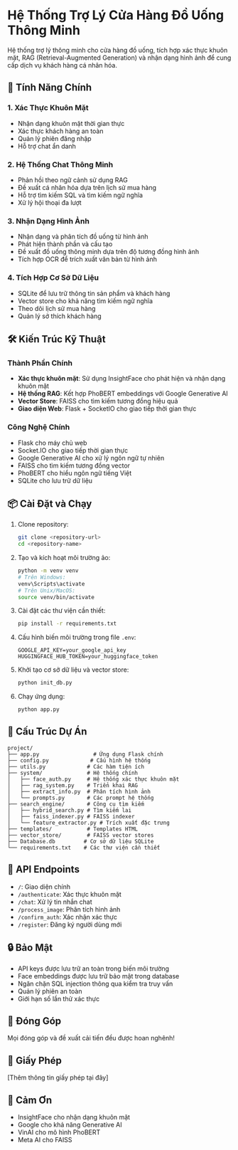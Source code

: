 # Hệ Thống Trợ Lý Cửa Hàng Đồ Uống Thông Minh

Hệ thống trợ lý thông minh cho cửa hàng đồ uống, tích hợp xác thực khuôn mặt, RAG (Retrieval-Augmented Generation) và nhận dạng hình ảnh để cung cấp dịch vụ khách hàng cá nhân hóa.

## 🚀 Tính Năng Chính

### 1. Xác Thực Khuôn Mặt
- Nhận dạng khuôn mặt thời gian thực
- Xác thực khách hàng an toàn
- Quản lý phiên đăng nhập
- Hỗ trợ chat ẩn danh

### 2. Hệ Thống Chat Thông Minh
- Phản hồi theo ngữ cảnh sử dụng RAG
- Đề xuất cá nhân hóa dựa trên lịch sử mua hàng
- Hỗ trợ tìm kiếm SQL và tìm kiếm ngữ nghĩa
- Xử lý hội thoại đa lượt

### 3. Nhận Dạng Hình Ảnh
- Nhận dạng và phân tích đồ uống từ hình ảnh
- Phát hiện thành phần và cấu tạo
- Đề xuất đồ uống thông minh dựa trên độ tương đồng hình ảnh
- Tích hợp OCR để trích xuất văn bản từ hình ảnh

### 4. Tích Hợp Cơ Sở Dữ Liệu
- SQLite để lưu trữ thông tin sản phẩm và khách hàng
- Vector store cho khả năng tìm kiếm ngữ nghĩa
- Theo dõi lịch sử mua hàng
- Quản lý sở thích khách hàng

## 🛠 Kiến Trúc Kỹ Thuật

### Thành Phần Chính
- **Xác thực khuôn mặt**: Sử dụng InsightFace cho phát hiện và nhận dạng khuôn mặt
- **Hệ thống RAG**: Kết hợp PhoBERT embeddings với Google Generative AI
- **Vector Store**: FAISS cho tìm kiếm tương đồng hiệu quả
- **Giao diện Web**: Flask + SocketIO cho giao tiếp thời gian thực

### Công Nghệ Chính
- Flask cho máy chủ web
- Socket.IO cho giao tiếp thời gian thực
- Google Generative AI cho xử lý ngôn ngữ tự nhiên
- FAISS cho tìm kiếm tương đồng vector
- PhoBERT cho hiểu ngôn ngữ tiếng Việt
- SQLite cho lưu trữ dữ liệu

## 📦 Cài Đặt và Chạy

1. Clone repository:
   ```bash
   git clone <repository-url>
   cd <repository-name>
   ```

2. Tạo và kích hoạt môi trường ảo:
   ```bash
   python -m venv venv
   # Trên Windows:
   venv\Scripts\activate
   # Trên Unix/MacOS:
   source venv/bin/activate
   ```

3. Cài đặt các thư viện cần thiết:
   ```bash
   pip install -r requirements.txt
   ```

4. Cấu hình biến môi trường trong file `.env`:
   ```
   GOOGLE_API_KEY=your_google_api_key
   HUGGINGFACE_HUB_TOKEN=your_huggingface_token
   ```

5. Khởi tạo cơ sở dữ liệu và vector store:
   ```bash
   python init_db.py
   ```

6. Chạy ứng dụng:
   ```bash
   python app.py
   ```

## 📁 Cấu Trúc Dự Án

```
project/
├── app.py                 # Ứng dụng Flask chính
├── config.py             # Cấu hình hệ thống
├── utils.py             # Các hàm tiện ích
├── system/              # Hệ thống chính
│   ├── face_auth.py     # Hệ thống xác thực khuôn mặt
│   ├── rag_system.py    # Triển khai RAG
│   ├── extract_info.py  # Phân tích hình ảnh
│   └── prompts.py       # Các prompt hệ thống
├── search_engine/       # Công cụ tìm kiếm
│   ├── hybrid_search.py # Tìm kiếm lai
│   ├── faiss_indexer.py # FAISS indexer
│   └── feature_extractor.py # Trích xuất đặc trưng
├── templates/           # Templates HTML
├── vector_store/        # FAISS vector stores
├── Database.db         # Cơ sở dữ liệu SQLite
└── requirements.txt    # Các thư viện cần thiết
```

## 🔌 API Endpoints

- `/`: Giao diện chính
- `/authenticate`: Xác thực khuôn mặt
- `/chat`: Xử lý tin nhắn chat
- `/process_image`: Phân tích hình ảnh
- `/confirm_auth`: Xác nhận xác thực
- `/register`: Đăng ký người dùng mới

## 🔒 Bảo Mật

- API keys được lưu trữ an toàn trong biến môi trường
- Face embeddings được lưu trữ bảo mật trong database
- Ngăn chặn SQL injection thông qua kiểm tra truy vấn
- Quản lý phiên an toàn
- Giới hạn số lần thử xác thực

## 🤝 Đóng Góp

Mọi đóng góp và đề xuất cải tiến đều được hoan nghênh!

## 📄 Giấy Phép

[Thêm thông tin giấy phép tại đây]

## 🙏 Cảm Ơn

- InsightFace cho nhận dạng khuôn mặt
- Google cho khả năng Generative AI
- VinAI cho mô hình PhoBERT
- Meta AI cho FAISS 